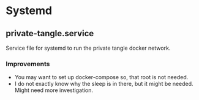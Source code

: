 # Systemd

## private-tangle.service

Service file for systemd to run the private tangle docker network.

### Improvements

* You may want to set up docker-compose so, that root is not needed.
* I do not exactly know why the sleep is in there, but it might be needed. Might need more investigation.